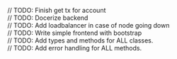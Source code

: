 // TODO: Finish get tx for account <br /> 
// TODO: Docerize backend <br />
// TODO: Add loadbalancer in case of node going down <br /> 
// TODO: Write simple frontend with bootstrap <br />
// TODO: Add types and methods for ALL classes. <br />
// TODO: Add error handling for ALL methods. <br />
 